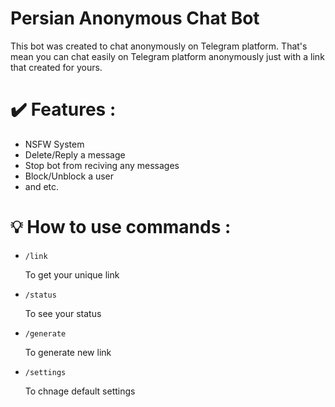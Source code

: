 <h1>Persian Anonymous Chat Bot</h1>

<p>This bot was created to chat anonymously on Telegram platform. That's mean you can chat easily on Telegram platform anonymously just with a link that created for yours.</p>

<h1>✔️ Features : </h1>
<ul>
  <li>NSFW System</li>
  <li>Delete/Reply a message</li>
  <li>Stop bot from reciving any messages</li>
  <li>Block/Unblock a user</li>
  <li>and etc.</li>
</ul>


<h1>💡 How to use commands : </h1>
<ul>
  
  <li>
    <code>/link</code>
    <p>To get your unique link</p>
  </li>
  
  <li>
    <code>/status</code>
    <p>To see your status</p>
  </li>
  
  <li>
    <code>/generate</code>
    <p>To generate new link</p>
  </li>
  
  <li>
    <code>/settings</code>
    <p>To chnage default settings</p>
  </li>
</ul>
